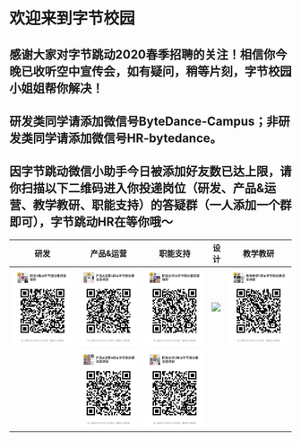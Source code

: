 # 欢迎来到字节校园  
## 感谢大家对字节跳动2020春季招聘的关注！相信你今晚已收听空中宣传会，如有疑问，稍等片刻，字节校园小姐姐帮你解决！  
## 研发类同学请添加微信号ByteDance-Campus；非研发类同学请添加微信号HR-bytedance。  
## 因字节跳动微信小助手今日被添加好友数已达上限，请你扫描以下二维码进入你投递岗位（研发、产品&运营、教学教研、职能支持）的答疑群（一人添加一个群即可），字节跳动HR在等你哦～  


|                  研发    |  产品&运营   |   职能支持   |设计| 教学教研 |
| ----------------------------------------------------------- | ---- | ---- |---|---|
|      ![](./研发5.jpeg) |  ![](./产品5.jpeg)    |   ![](./职能1.jpeg)   |![](./设计1.jpeg)|![](./教学教研1.jpeg)|
|| ![](./产品4.jpeg)|![](./职能2.jpeg)|||

